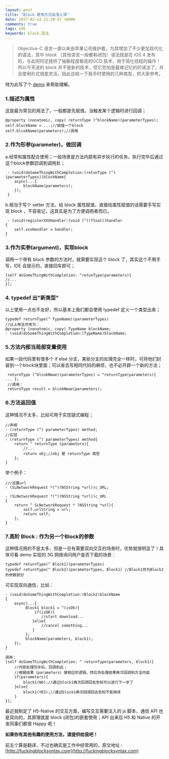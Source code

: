 ```yaml
---
layout: post
title: "Block 使用方式由浅入深"
date: 2017-02-12 21:29:57 +0800
comments: true
tags: iOS
keywords: block,语法
---
```


> Objective-C 语言一直以来由苹果公司维护着，为其增加了不少更加现代化的语法，其中 block （其他语言一般都称闭包）语法就是在 iOS 4 发布的，与此同时还提供了抽象程度极高的GCD 技术，用于简化线程的操作！所以今天说的 block 并不是新的技术，但它恐怕是最难记忆的的语法了，并且使用形式很是灵活，因此总结一下我平时使用的几种类型，供大家参考。

特为此写了个 [demo](https://github.com/debugly/OC-Block) 来帮助理解。

### 1.描述为属性

这是最为常见的用法了，一般都是先赋值，当触发某个逻辑时进行回调；

```objc
@property (nonatomic, copy) returnType (^blockName)(parameterTypes);
self.blockName = ...;//赋值一个block
self.blcokName(parameters);//调用
```

### 2.作为形参(parameter)，做回调

a.经常和属性配合使用；一般场景是方法内部有异步执行的任务，执行完毕后通过这个block参数回调到调用处；

```objc
 - (void)doSomeThingWithCompletion:(retunType (^)(parameterTypes))blockName{
	async(...{
	    blockName(parameters);
	});
 }
```

b.相当于写个 setter 方法，给 block 属性赋值，直接给属性赋值的话需要手写实现 block ，不容易记，这其实是为了方便调用者而已。

```objc
 - (void)registerXXXHandler:(void (^)(float))handler
{
    self.xxxHandler = handler;
}
```

### 3.作为实参(argument)，实现block

调用一个带有 block 参数的方法时，就需要实现这个 block 了，其实这个不用手写，IDE 会提示的，直接回车即可；

```objc
[self doSomeThingWithCompletion: ^retunType(parameters){
//...
}];
```

### 4. typedef 出"新类型"

以上使用一点也不友好，所以基本上我们都会使用 typedef 定义一个类型出来；

```objc
typedef returnType(^ TypeName)(parameterTypes)
//以上用法可改为：
@property (nonatomic, copy) TypeName blockName;
- (void)doSomeThingWithCompletion:(TypeName)blockName;
```

### 5.方法内部当局部变量使用

如果一段代码里有很多个 if else 分支，某些分支的处理完全一样时，可将他们封装到一个block块里面；可以省去写相同代码的麻烦，也不必开辟一个新的方法；

```objc
 returnType (^blcokNmae)(parameterTypes) = ^returnType(parameters){ ... };
 //调用：
 returnType result = blcokNmae(parameters);
```

### 6.方法返回值

这种情况不太多，比如可用于实现链式编程；

```objc
//声明
- (returnType (^) parameterTypes) method;
//实现
- (returnType (^) parameterTypes) method{
	return ^ returnType (parameters){
		//...
		return obj;//obj 是 returnType 类型
	};
}
```

举个例子：

```objc
///设置url
- (SLNetworkRequest *(^)(NSString *url))c_URL;

- (SLNetworkRequest *(^)(NSString *url))c_URL
{
    return ^ SLNetworkRequest * (NSString *url){
        self.urlString = url;
        return self;
    };
}
```

### 7.高阶 Block : 作为另一个Block的参数

这种情况用的不是太多，但是一旦有需要双向交互的场景时，优势就很明显了！具体可看 demo 实现的 3G 网络询问用户是否下载的场景：

```objc
typedef returnType(^ Block1)(parameterTypes)
typedef returnType(^ Block2)(parameterTypes, Block1) //Block1作为Block2的参数部分
```

可实现双向通信，比如：

```objc
- (void)doSomeThingWithCompletion:(Block2)blockName
{
	async(...{
		 Block1 block1 = ^(isOk){
			 if(isOK){
		    	//start download...
		    }else{
		    	//cancel something...
		    }
		 };
		 blockName(parameters, block1);
	});
}

调用：
[self doSomeThingWithCompletion: ^ returnType(parameters, block1){
	//内部处理完毕后，回调到此；
	//根据结果（parameters）做相应的逻辑，然后将处理结果再次回调到方法内部
	if(parameters){
		block1(NO);//通过block1再次回调回去告知可以进行下一步了
	}else{
		block1(YES);//通过block1再次回调回去告知不能继续
	}
}];
```

最近我制定了 H5-Native 的交互方案，编写交互需要注入的 js 脚本，通信 API 也是双向的，其原理就是 block (闭包)的嵌套使用；API 出来后 H5 和 Native 的开发同事们都很 Happy 呢！


**如果你有其他有趣的使用方法，请提供给我吧！**

前五个算是翻译，不过也确实是工作中经常用的，原文地址 : [http://fuckingblocksyntax.com](http://fuckingblocksyntax.com)
